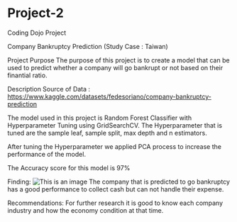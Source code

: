 # Project-2
Coding Dojo Project

Company Bankruptcy Prediction (Study Case : Taiwan)

Project Purpose
The purpose of this project is to create a model that can be used to predict whether a company will go bankrupt or not based on their finantial ratio.

Description
Source of Data : https://www.kaggle.com/datasets/fedesoriano/company-bankruptcy-prediction

The model used in this project is Random Forest Classifier with Hyperparameter Tuning using GridSearchCV.
The Hyperparameter that is tuned are the sample leaf, sample split, max depth and n estimators.

After tuning the Hyperparameter we applied PCA process to increase the performance of the model.

The Accuracy score for this model is 97%

Finding:
![This is an image]([https://myoctocat.com/assets/images/base-octocat.svg](https://github.com/anggafebrianno/Project-2/blob/main/Picture%20for%20Readme.png))
The company that is predicted to go bankruptcy has a good performance to collect cash but can not handle their expense.

Recommendations:
For further research it is good to know each company industry and how the economy condition at that time. 
